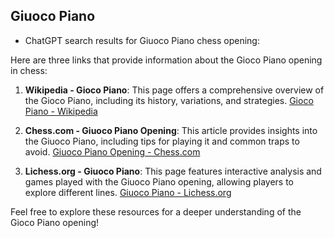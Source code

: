 ## Giuoco Piano

 + ChatGPT search results for Giuoco Piano chess opening:

Here are three links that provide information about the Gioco Piano opening in chess:

1. **Wikipedia - Gioco Piano**: This page offers a comprehensive overview of the Gioco Piano, including its history, variations, and strategies.
   [Gioco Piano - Wikipedia](https://en.wikipedia.org/wiki/Giuoco_Piano)

2. **Chess.com - Giuoco Piano Opening**: This article provides insights into the Giuoco Piano, including tips for playing it and common traps to avoid.
   [Giuoco Piano Opening - Chess.com](https://www.chess.com/openings/Giuoco-Piano)

3. **Lichess.org - Giuoco Piano**: This page features interactive analysis and games played with the Giuoco Piano opening, allowing players to explore different lines.
   [Giuoco Piano - Lichess.org](https://lichess.org/opening/Giuoco_Piano)

Feel free to explore these resources for a deeper understanding of the Gioco Piano opening!